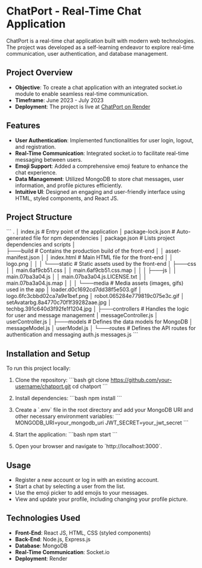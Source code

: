 
# ChatPort - Real-Time Chat Application

ChatPort is a real-time chat application built with modern web technologies. The project was developed as a self-learning endeavor to explore real-time communication, user authentication, and database management.

## Project Overview

- **Objective**: To create a chat application with an integrated socket.io module to enable seamless real-time communication.
- **Timeframe**: June 2023 - July 2023
- **Deployment**: The project is live at [ChatPort on Render](https://chatportapp.onrender.com)

## Features

- **User Authentication**: Implemented functionalities for user login, logout, and registration.
- **Real-Time Communication**: Integrated socket.io to facilitate real-time messaging between users.
- **Emoji Support**: Added a comprehensive emoji feature to enhance the chat experience.
- **Data Management**: Utilized MongoDB to store chat messages, user information, and profile pictures efficiently.
- **Intuitive UI**: Designed an engaging and user-friendly interface using HTML, styled components, and React JS.

## Project Structure

\`\`\`
.
│   index.js                    # Entry point of the application
│   package-lock.json           # Auto-generated file for npm dependencies
│   package.json                # Lists project dependencies and scripts
│   
├───build                       # Contains the production build of the front-end
│   │   asset-manifest.json
│   │   index.html              # Main HTML file for the front-end
│   │   logo.png
│   │
│   └───static                  # Static assets used by the front-end
│       ├───css
│       │       main.6af9cb51.css
│       │       main.6af9cb51.css.map
│       │
│       ├───js
│       │       main.07ba3a04.js
│       │       main.07ba3a04.js.LICENSE.txt
│       │       main.07ba3a04.js.map
│       │
│       └───media               # Media assets (images, gifs) used in the app
│               loader.d0c1692cd7dd38f5e503.gif
│               logo.6fc3cbbd02ca7a9e1bef.png
│               robot.065284e779819c075e3c.gif
│               setAvatarbg.8a4770c70f1f39282aae.jpg
│               techbg.391c640d3f92fe1f1204.jpg
│
├───controllers                 # Handles the logic for user and message management
│       messageController.js
│       userController.js
│
├───models                      # Defines the data models for MongoDB
│       messageModel.js
│       userModel.js
│
└───routes                      # Defines the API routes for authentication and messaging
        auth.js
        messages.js
\`\`\`

## Installation and Setup

To run this project locally:

1. Clone the repository:
   \`\`\`bash
   git clone https://github.com/your-username/chatport.git
   cd chatport
   \`\`\`

2. Install dependencies:
   \`\`\`bash
   npm install
   \`\`\`

3. Create a \`.env\` file in the root directory and add your MongoDB URI and other necessary environment variables:
   \`\`\`
   MONGODB_URI=your_mongodb_uri
   JWT_SECRET=your_jwt_secret
   \`\`\`

4. Start the application:
   \`\`\`bash
   npm start
   \`\`\`

5. Open your browser and navigate to \`http://localhost:3000\`.

## Usage

- Register a new account or log in with an existing account.
- Start a chat by selecting a user from the list.
- Use the emoji picker to add emojis to your messages.
- View and update your profile, including changing your profile picture.

## Technologies Used

- **Front-End**: React JS, HTML, CSS (styled components)
- **Back-End**: Node.js, Express.js
- **Database**: MongoDB
- **Real-Time Communication**: Socket.io
- **Deployment**: Render


